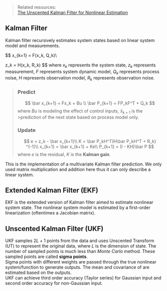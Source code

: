>Related resources: \
>[The Unscented Kalman Filter for Nonlinear Estimation](../Library/unscented.pdf)


## Kalman Filter
Kalman filter recursively estimates system states based on linear system model and measurements.

$$
x_{k+1} = F(x_k, Q_k)\\

z_k = H(x_k, R_k)
$$
where $x_k$ represents the system state, $z_k$ represents measurement, $F$ represents system dynamic model, $Q_k$ represents process noise,
 $H$ represents observation model, $R_k$ represents observation noise.

 >### Predict
 >$$
 >\bar x_{k+1} = Fx_k + Bu \\
 >\bar P_{k+1} = FP_kF^T + Q_k
 >$$
 >where $Bu$ is modeling the effect of control inputs, $\bar x_{k+1}$ is the >prediction of the next state based on process model only.
>
 >### Update
 >$$
 >e = z_k - \bar x_{k+1}\\
 >K = \bar P_kH^T(H\bar P_kH^T + R_k) ^{-1}\\
 >x_{k+1} = \bar x_{k+1} + Ke\\
 >P_{k+1} = (I - KH)\bar P
 >$$
 >where $e$ is the residual, $K$ is the **Kalman gain**.  
 
 This is the implementation of a multivariate Kalman filter prediction. We only used matrix multiplication and addition here thus it can only describe a linear system.

## Extended Kalman Filter (EKF)

EKF is the extended version of Kalman filter aimed to estimate nonlinear system state. The nonlinear system model is estimated by a first-order linearization (oftentimes a Jacobian matrix).



## Unscented Kalman Filter (UKF)
UKF samples $2L+1$ points from the data and uses Unscented Transform (UT) to represent the original data, where $L$ is the dimension of state.
The number of sampled points is much less than *Monte Carlo* method. These sampled points are called **sigma points**.  
Sigma points with different weights are passed through the true nonlinear system/function to generate outputs. The mean and covariance of are estimated based on the outputs.  
UKF can achieve third order accuracy (Taylor series) for Gaussian input and second order accuracy for non-Gaussian input.  


